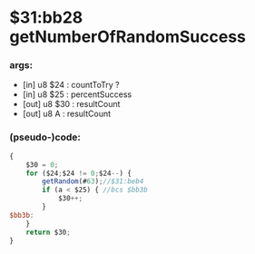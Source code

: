 ﻿
# $31:bb28 getNumberOfRandomSuccess



### args:
+ [in] u8 $24 : countToTry ?
+ [in] u8 $25 : percentSuccess
+ [out] u8 $30 : resultCount
+ [out] u8 A : resultCount

### (pseudo-)code:
```js
{
	$30 = 0;
	for ($24;$24 != 0;$24--) {
		getRandom(#63);//$31:beb4
		if (a < $25) { //bcs $bb3b
			$30++;
		}
$bb3b:
	}
	return $30;
}
```



